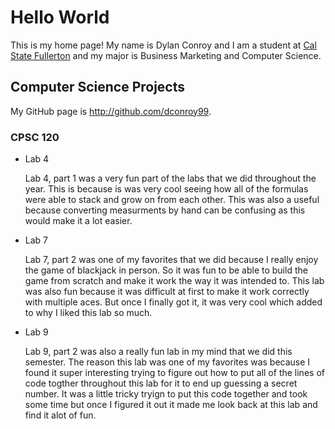 # Hello World

This is my home page! My name is Dylan Conroy and I am a student at [Cal State Fullerton](http://www.fullerton.edu/) and my major is Business Marketing and Computer Science.

## Computer Science Projects

My GitHub page is http://github.com/dconroy99.

### CPSC 120

* Lab 4 

    Lab 4, part 1 was a very fun part of the labs that we did throughout the 
    year. This is because is was very cool seeing how all of the formulas were
    able to stack and grow on from each other. This was also a useful because 
    converting measurments by hand can be confusing as this would make it a lot 
    easier.

* Lab 7

    Lab 7, part 2 was one of my favorites that we did because I really enjoy the
    game of blackjack in person. So it was fun to be able to build the game from
    scratch and make it work the way it was intended to. This lab was also fun 
    because it was difficult at first to make it work correctly with multiple aces.
    But once I finally got it, it was very cool which added to why I liked this 
    lab so much.

* Lab 9

    Lab 9, part 2 was also a really fun lab in my mind that we did this semester.
    The reason this lab was one of my favorites was because I found it super interesting
    trying to figure out how to put all of the lines of code togther throughout this
    lab for it to end up guessing a secret number. It was a little tricky tryign to 
    put this code together and took some time but once I figured it out it made me 
    look back at this lab and find it alot of fun.